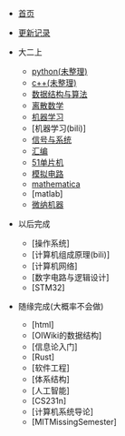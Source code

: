 * [首页]()
* [更新记录](md/essay/更新记录.md)

* 大二上
    * [python(未整理)](md/essay/python.md)   
    * [c++(未整理)](md/essay/c++.md)
    * [数据结构与算法](md/essay/数据结构与算法.md)
    * [离散数学](md/essay/离散数学.md)
    * [机器学习](md/essay/机器学习.md)
    * [机器学习(bili)]
    * [信号与系统](md/essay/信号与系统.md)
    * [汇编](md/essay/汇编.md)
    * [51单片机](md/essay/51单片机.md)
    * [模拟电路](md/essay/模拟电路.md)
    * [mathematica](md/essay/mathematica.md)
    * [matlab]
    * [微纳机器](md/essay/微纳机器.md)

* 以后完成
    * [操作系统]
    * [计算机组成原理(bili)]
    * [计算机网络]
    * [数字电路与逻辑设计]
    * [STM32]

* 随缘完成(大概率不会做)
    * [html]
    * [OIWiki的数据结构]
    * [信息论入门]
    * [Rust]
    * [软件工程]
    * [体系结构]
    * [人工智能]
    * [CS231n]
    * [计算机系统导论]
    * [MITMissingSemester]
  